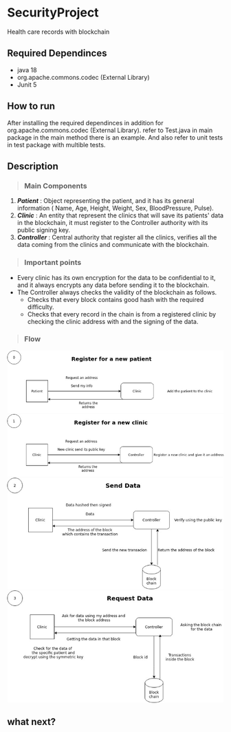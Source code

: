 # SecurityProject
Health care records with blockchain 



## Required Dependinces

- java 18
- org.apache.commons.codec (External Library)
- Junit 5
## How to run
After installing the required dependinces in addition for org.apache.commons.codec (External Library).
refer to Test.java in main package in the main method there is an example. And also refer to unit tests in test package with multible tests.

## Description
> ### Main Components
1. ***Patient*** : Object representing the patient, and it has its general information ( Name, Age, Height, Weight, Sex, BloodPressure, Pulse). 
2. ***Clinic*** : An entity that represent the clinics that will save its patients' data in the blockchain, it must register to the Controller authority with its public signing key.
3. ***Controller*** : Central authority that register all the clinics, verifies all the data coming from the clinics and communicate with the blockchain. 
> ### Important points
- Every clinic has its own encryption for the data to be confidential to it, and it always encrypts any data before sending it to the blockchain. 
- The Controller always checks the validity of the blockchain as follows.
    - Checks that every block contains good hash with the required difficulty.
    - Checks that every record in the chain is from a registered clinic by checking the clinic address with and the signing of the data.
>### Flow
![This is an image](/imgs/0.jpeg)
![This is an image](/imgs/1.jpeg)
![This is an image](/imgs/2.jpeg)
![This is an image](/imgs/3.jpeg)
## what next?
